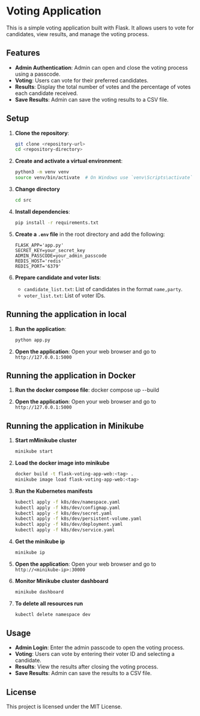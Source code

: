 # Voting Application

This is a simple voting application built with Flask. It allows users to vote for candidates, view results, and manage the voting process.

## Features

- **Admin Authentication**: Admin can open and close the voting process using a passcode.
- **Voting**: Users can vote for their preferred candidates.
- **Results**: Display the total number of votes and the percentage of votes each candidate received.
- **Save Results**: Admin can save the voting results to a CSV file.

## Setup

1. **Clone the repository**:
    ```sh
    git clone <repository-url>
    cd <repository-directory>
    ```

2. **Create and activate a virtual environment**:
    ```sh
    python3 -m venv venv
    source venv/bin/activate  # On Windows use `venv\Scripts\activate`
    ```

3. **Change directory**
    ```sh
    cd src
    ```

4. **Install dependencies**:
    ```sh
    pip install -r requirements.txt
    ```

5. **Create a `.env` file** in the root directory and add the following:
    ```
    FLASK_APP='app.py'
    SECRET_KEY=your_secret_key
    ADMIN_PASSCODE=your_admin_passcode
    REDIS_HOST='redis'
    REDIS_PORT='6379'
    ```

6. **Prepare candidate and voter lists**:
    - `candidate_list.txt`: List of candidates in the format `name,party`.
    - `voter_list.txt`: List of voter IDs.

## Running the application in local

1. **Run the application**:
    ```sh
    python app.py
    ```

2. **Open the application**:
    Open your web browser and go to `http://127.0.0.1:5000`

## Running the application in Docker

1. **Run the docker compose file**:
    docker compose up --build

3. **Open the application**:
    Open your web browser and go to `http://127.0.0.1:5000`

## Running the application in Minikube

1. **Start mMinikube cluster**
    ```sh
    minikube start
    ```
2. **Load the docker image into minikube**
    ```sh
    docker build -t flask-voting-app-web:<tag> .
    minikube image load flask-voting-app-web:<tag>
    ```

3. **Run the Kubernetes manifests**
    ```sh
    kubectl apply -f k8s/dev/namespace.yaml
    kubectl apply -f k8s/dev/configmap.yaml
    kubectl apply -f k8s/dev/secret.yaml
    kubectl apply -f k8s/dev/persistent-volume.yaml
    kubectl apply -f k8s/dev/deployment.yaml
    kubectl apply -f k8s/dev/service.yaml
    ```
4. **Get the minikube ip**

    ```sh
    minikube ip
    ```

5. **Open the application**:
    Open your web browser and go to `http://<minikube-ip>:30000`

6. **Monitor Minikube cluster dashboard**
    ```sh
    minikube dashboard
    ```

7. **To delete all resources run**
    ```sh
    kubectl delete namespace dev
    ```

## Usage

- **Admin Login**: Enter the admin passcode to open the voting process.
- **Voting**: Users can vote by entering their voter ID and selecting a candidate.
- **Results**: View the results after closing the voting process.
- **Save Results**: Admin can save the results to a CSV file.

## License

This project is licensed under the MIT License.